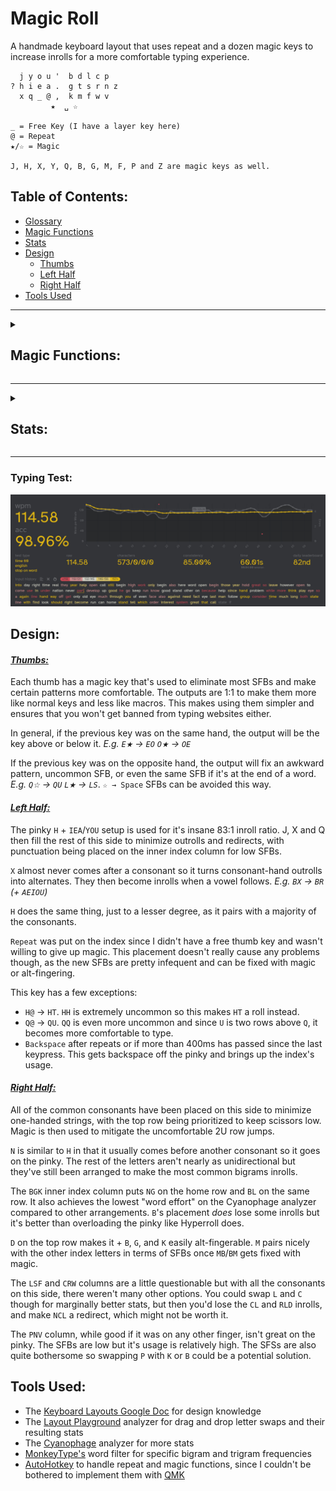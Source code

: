 # Magic Roll
A handmade keyboard layout that uses repeat and a dozen magic keys to increase inrolls for a more comfortable typing experience.
```
  j y o u '  b d l c p 
? h i e a .  g t s r n z
  x q _ @ ,  k m f w v
         ★  ␣ ☆

_ = Free Key (I have a layer key here)
@ = Repeat
★/☆ = Magic

J, H, X, Y, Q, B, G, M, F, P and Z are magic keys as well.
```
## Table of Contents:
- [Glossary](glossary.md)
- [Magic Functions](#magic-functions)
- [Stats](#stats)
- [Design](#design)
  - [Thumbs](#thumbs)
  - [Left Half](#left-half)
  - [Right Half](#right-half)
- [Tools Used](#tools-used)
---

<details>
  <summary><h2>Magic Functions:</h2></summary>

```
★:          ☆:           B:          G:          J:          P:          Q:          X:
--------     --------     --------    --------    --------    --------    --------    --------
★ → Shift   --------     CB → CK     CG → CH     MJ → MM     BP → BV     @Q → @U     ☆X → ☆L
☆★ → ␣     ★☆ → U      SB → SW     SG → SC     SJ → SS     DP → DV     BQ → BM     @X → @A
.★ → ."     .☆ → ..      --------    --------    WJ → WN                LQ → LF      BX → BR
,★ → ,"     --------                             --------                WQ → WB      CX → CR
?★ → ?"     --------     F:          H:                                  XQ → XR      DX → DW
!★ → !"     --------     --------    --------    M:                                   FX → FL
@★ → @"     --------     WF → WL     BH → BL     --------                             GX → GR
"★ → "A     --------     VF → VL     DH → DR     FM → FL                              KX → KT
(★ → (A     --------                 FH → FR                                          LX → LV
A★ → AU     A☆ → A.                 KH → KN                                          MX → MB
B★ → BT     --------                 LH → LL                                          PX → PR
--------    C☆ → CC                  MH → MP                                          RX → RP
--------    D☆ → DM                                                                   SX → SP
E★ → EO     E☆ → EY                                                                  TX → TW
--------    F☆ → FL                                                                   WX → WR
--------    G☆ → GM                                                                   --------
H★ → H?     H☆ → HH
I★ → IQ     I☆ → IY                                                                   Y:
--------    J☆ → JO                                                                   --------
K★ → KG     --------                                                                  JY → JI
L★ → LS     L☆ → LS                                                                   --------
M★ → MP     M☆ → MP
N★ → NP     N☆ → NV                                                                   Z:
O★ → OE     O☆ → OX                                                                   --------
P★ → PV     P☆ → PN                                                                   DZ → DT
Q★ → QI     Q☆ → QU                                                                   FZ → FS
R★ → RC     R☆ → RC                                                                   GZ → GT
--------    S☆ → SL                                                                    LZ → LW
--------    T☆ → TR                                                                    MZ → MT
U★ → UA     U☆ → U,                                                                   RZ → RW
V★ → VP     V☆ → VV                                                                   SZ → SF
X★ → XI     X☆ → XH                                                                   TZ → TD
Y★ → YI     --------                                                                   --------
```
</details>

---
<details>
  <summary><h2>Stats:</h2></summary>
Without repeat or magic unless specified.

**[Layout Playground](https://oxey.dev/playground/index.html "Layout Playground"):**
![without repeat](images/without%20repeat.jpg)
**[Layout Playground](https://oxey.dev/playground/index.html "Layout Playground")** (With Repeat):
![repeat](images/repeat.jpg)
**[Cyanophage](https://cyanophage.github.io/playground.html?layout=jyou%27bdlcp-hiea.gtsrnzxq%5C%3D%2Ckmfwv%2F%3B&mode=ergo&lan=english "View on Cyanophage"):**
![cyanophage](images/cyanophage.jpg)
**[KeySolve](https://drowningnewt.github.io/keysolve-web "Keysolve"):**
![keysolve](images/keysolve.jpg)

</details>

---
### Typing Test:
![typing test](images/typing%20test.jpg)

## Design:
#### <ins>*Thumbs:*
Each thumb has a magic key that's used to eliminate most SFBs and make certain patterns more comfortable. The outputs are 1:1 to make them more like normal keys and less like macros. This makes using them simpler and ensures that you won't get banned from typing websites either.

In general, if the previous key was on the same hand, the output will be the key above or below it. *E.g. `E★` → `EO` `O★` → `OE`*

If the previous key was on the opposite hand, the output will fix an awkward pattern, uncommon SFB, or even the same SFB if it's at the end of a word. *E.g. `Q☆` → `QU` `L★` → `LS`*. `☆ → Space` SFBs can be avoided this way.

#### <ins>*Left Half:*
The pinky `H` + `IEA`/`YOU` setup is used for it's insane 83:1 inroll ratio. J, X and Q then fill the rest of this side to minimize outrolls and redirects, with punctuation being placed on the inner index column for low SFBs.

`X` almost never comes after a consonant so it turns consonant-hand outrolls into alternates. They then become inrolls when a vowel follows. *E.g. `BX` → `BR` (+ `AEIOU`)*

`H` does the same thing, just to a lesser degree, as it pairs with a majority of the consonants.

`Repeat` was put on the index since I didn't have a free thumb key and wasn't willing to give up magic. This placement doesn't really cause any problems though, as the new SFBs are pretty infequent and can be fixed with magic or alt-fingering. 

This key has a few exceptions:
- `H@` → `HT`. `HH` is extremely uncommon so this makes `HT` a roll instead.
- `Q@` → `QU`. `QQ` is even more uncommon and since `U` is two rows above `Q`, it becomes more comfortable to type.
- `Backspace` after repeats or if more than 400ms has passed since the last keypress. This gets backspace off the pinky and brings up the index's usage.

#### <ins>*Right Half:*
All of the common consonants have been placed on this side to minimize one-handed strings, with the top row being prioritized to keep scissors low. Magic is then used to mitigate the uncomfortable 2U row jumps.

`N` is similar to `H` in that it usually comes before another consonant so it goes on the pinky. The rest of the letters aren't nearly as unidirectional but they've still been arranged to make the most common bigrams inrolls.

The `BGK` inner index column puts `NG` on the home row and `BL` on the same row. It also achieves the lowest "word effort" on the Cyanophage analyzer compared to other arrangements. `B`'s placement *does* lose some inrolls but it's better than overloading the pinky like Hyperroll does.

`D` on the top row makes it + `B`, `G`, and `K` easily alt-fingerable. `M` pairs nicely with the other index letters in terms of SFBs once `MB`/`BM` gets fixed with magic.

The `LSF` and `CRW` columns are a little questionable but with all the consonants on this side, there weren't many other options. You could swap `L` and `C` though for marginally better stats, but then you'd lose the `CL` and `RLD` inrolls, and make `NCL` a redirect, which might not be worth it.

The `PNV` column, while good if it was on any other finger, isn't great on the pinky. The SFBs are low but it's usage is relatively high. The SFSs are also quite bothersome so swapping `P` with `K` or `B` could be a potential solution.

## Tools Used:
- The [Keyboard Layouts Google Doc](https://docs.google.com/document/d/1W0jhfqJI2ueJ2FNseR4YAFpNfsUM-_FlREHbpNGmC2o "Keyboard Layouts Google Doc") for design knowledge
- The [Layout Playground](https://oxey.dev/playground/index.html "Layout Playground") analyzer for drag and drop letter swaps and their resulting stats
- The [Cyanophage](https://cyanophage.github.io "Cyanophage Analyzer") analyzer for more stats
- [MonkeyType's](https://monkeytype.com "MonkeyType") word filter for specific bigram and trigram frequencies
- [AutoHotkey](https://www.autohotkey.com "AutoHotkey's Website") to handle repeat and magic functions, since I couldn't be bothered to implement them with [QMK](https://docs.qmk.fm/features/repeat_key "QMK Repeat/Magic Documentation")
